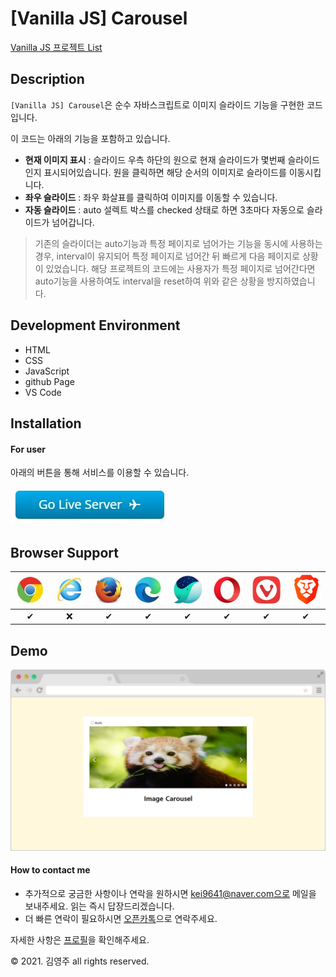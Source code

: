 # [Vanilla JS] Carousel

[Vanilla JS 프로젝트 List](https://github.com/kei9641/projects#vanilla-js-%EB%AF%B8%EB%8B%88)




## Description

`[Vanilla JS] Carousel`은 순수 자바스크립트로 이미지 슬라이드 기능을 구현한 코드입니다. 

이 코드는 아래의 기능을 포함하고 있습니다.

- __현재 이미지 표시__ : 슬라이드 우측 하단의 원으로 현재 슬라이드가 몇번째 슬라이드인지 표시되어있습니다. 원을 클릭하면 해당 순서의 이미지로 슬라이드를 이동시킵니다.
- __좌우 슬라이드__ : 좌우 화살표를 클릭하여 이미지를 이동할 수 있습니다.
- __자동 슬라이드__ : auto 설렉트 박스를 checked 상태로 하면 3초마다 자동으로 슬라이드가 넘어갑니다.

> 기존의 슬라이더는 auto기능과 특정 페이지로 넘어가는 기능을 동시에 사용하는 경우, interval이 유지되어 특정 페이지로 넘어간 뒤 빠르게 다음 페이지로 상황이 있었습니다. 해당 프로젝트의 코드에는 사용자가 특정 페이지로 넘어간다면 auto기능을 사용하여도 interval을 reset하여 위와 같은 상황을 방지하였습니다.



## Development Environment

- HTML
- CSS
- JavaScript
- github Page
- VS Code

  

## Installation

#### For user

아래의 버튼을 통해 서비스를 이용할 수 있습니다.

[![button](./assets/readme/go_live_server.png)](https://kei9641.github.io/vanillaJS-carousel/)



## Browser Support

| ![chrome](./assets/readme/chrome_logo1.png) | ![ie](./assets/readme/ie_logo1.png) | ![firefox](./assets/readme/firefox_logo1.png) | ![edge](./assets/readme/edge_logo1.png) | ![whale](./assets/readme/whale_logo.png) | ![opera](./assets/readme/opera_logo1.png) | ![whale](./assets/readme/vivaldi_logo.png) | ![whale](./assets/readme/brave_logo.png) |
| :-----------------------------------------: | :---------------------------------: | :-------------------------------------------: | :-------------------------------------: | :--------------------------------------: | :---------------------------------------: | :----------------------------------------: | :--------------------------------------: |
|                      ✔                      |                  ❌                  |                       ✔                       |                    ✔                    |                    ✔                     |                     ✔                     |                     ✔                      |                    ✔                     |

 

## Demo

![demo](./assets/readme/demo.png)



#### How to contact me

- 추가적으로 궁금한 사항이나 연락을 원하시면 kei9641@naver.com으로 메일을 보내주세요. 읽는 즉시 답장드리겠습니다.
- 더 빠른 연락이 필요하시면 [오픈카톡](https://open.kakao.com/me/here0k)으로 연락주세요.

자세한 사항은 [프로필](#)을 확인해주세요.



© 2021. 김영주 all rights reserved.


